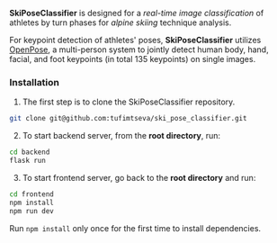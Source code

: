 **SkiPoseClassifier** is designed for a *real-time image classification* of athletes by turn phases for *alpine skiing* technique analysis.

For keypoint detection of athletes' poses, **SkiPoseClassifier** utilizes [OpenPose](https://github.com/CMU-Perceptual-Computing-Lab/openpose), a multi-person system to jointly detect human body, hand, facial, and foot keypoints (in total 135 keypoints) on single images.

### Installation

1. The first step is to clone the SkiPoseClassifier repository.
```bash
git clone git@github.com:tufimtseva/ski_pose_classifier.git
```
2. To start backend server, from the **root directory**, run:

```bash
cd backend
flask run
```
3. To start frontend server, go back to the **root directory** and run:
```bash
cd frontend
npm install  
npm run dev 
```
Run ```npm install``` only once for the first time to install dependencies.

